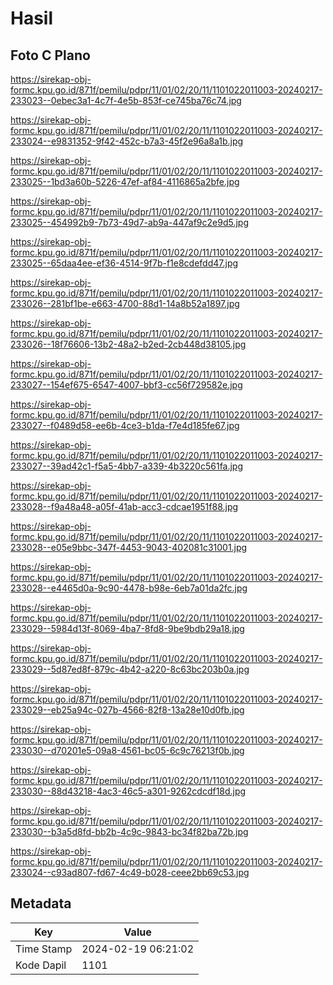 # Hasil

## Foto C Plano

https://sirekap-obj-formc.kpu.go.id/871f/pemilu/pdpr/11/01/02/20/11/1101022011003-20240217-233023--0ebec3a1-4c7f-4e5b-853f-ce745ba76c74.jpg

https://sirekap-obj-formc.kpu.go.id/871f/pemilu/pdpr/11/01/02/20/11/1101022011003-20240217-233024--e9831352-9f42-452c-b7a3-45f2e96a8a1b.jpg

https://sirekap-obj-formc.kpu.go.id/871f/pemilu/pdpr/11/01/02/20/11/1101022011003-20240217-233025--1bd3a60b-5226-47ef-af84-4116865a2bfe.jpg

https://sirekap-obj-formc.kpu.go.id/871f/pemilu/pdpr/11/01/02/20/11/1101022011003-20240217-233025--454992b9-7b73-49d7-ab9a-447af9c2e9d5.jpg

https://sirekap-obj-formc.kpu.go.id/871f/pemilu/pdpr/11/01/02/20/11/1101022011003-20240217-233025--65daa4ee-ef36-4514-9f7b-f1e8cdefdd47.jpg

https://sirekap-obj-formc.kpu.go.id/871f/pemilu/pdpr/11/01/02/20/11/1101022011003-20240217-233026--281bf1be-e663-4700-88d1-14a8b52a1897.jpg

https://sirekap-obj-formc.kpu.go.id/871f/pemilu/pdpr/11/01/02/20/11/1101022011003-20240217-233026--18f76606-13b2-48a2-b2ed-2cb448d38105.jpg

https://sirekap-obj-formc.kpu.go.id/871f/pemilu/pdpr/11/01/02/20/11/1101022011003-20240217-233027--154ef675-6547-4007-bbf3-cc56f729582e.jpg

https://sirekap-obj-formc.kpu.go.id/871f/pemilu/pdpr/11/01/02/20/11/1101022011003-20240217-233027--f0489d58-ee6b-4ce3-b1da-f7e4d185fe67.jpg

https://sirekap-obj-formc.kpu.go.id/871f/pemilu/pdpr/11/01/02/20/11/1101022011003-20240217-233027--39ad42c1-f5a5-4bb7-a339-4b3220c561fa.jpg

https://sirekap-obj-formc.kpu.go.id/871f/pemilu/pdpr/11/01/02/20/11/1101022011003-20240217-233028--f9a48a48-a05f-41ab-acc3-cdcae1951f88.jpg

https://sirekap-obj-formc.kpu.go.id/871f/pemilu/pdpr/11/01/02/20/11/1101022011003-20240217-233028--e05e9bbc-347f-4453-9043-402081c31001.jpg

https://sirekap-obj-formc.kpu.go.id/871f/pemilu/pdpr/11/01/02/20/11/1101022011003-20240217-233028--e4465d0a-9c90-4478-b98e-6eb7a01da2fc.jpg

https://sirekap-obj-formc.kpu.go.id/871f/pemilu/pdpr/11/01/02/20/11/1101022011003-20240217-233029--5984d13f-8069-4ba7-8fd8-9be9bdb29a18.jpg

https://sirekap-obj-formc.kpu.go.id/871f/pemilu/pdpr/11/01/02/20/11/1101022011003-20240217-233029--5d87ed8f-879c-4b42-a220-8c63bc203b0a.jpg

https://sirekap-obj-formc.kpu.go.id/871f/pemilu/pdpr/11/01/02/20/11/1101022011003-20240217-233029--eb25a94c-027b-4566-82f8-13a28e10d0fb.jpg

https://sirekap-obj-formc.kpu.go.id/871f/pemilu/pdpr/11/01/02/20/11/1101022011003-20240217-233030--d70201e5-09a8-4561-bc05-6c9c76213f0b.jpg

https://sirekap-obj-formc.kpu.go.id/871f/pemilu/pdpr/11/01/02/20/11/1101022011003-20240217-233030--88d43218-4ac3-46c5-a301-9262cdcdf18d.jpg

https://sirekap-obj-formc.kpu.go.id/871f/pemilu/pdpr/11/01/02/20/11/1101022011003-20240217-233030--b3a5d8fd-bb2b-4c9c-9843-bc34f82ba72b.jpg

https://sirekap-obj-formc.kpu.go.id/871f/pemilu/pdpr/11/01/02/20/11/1101022011003-20240217-233024--c93ad807-fd67-4c49-b028-ceee2bb69c53.jpg


## Metadata

| Key        | Value               |
| ---------- | ------------------- |
| Time Stamp | 2024-02-19 06:21:02 |
| Kode Dapil | 1101                |



